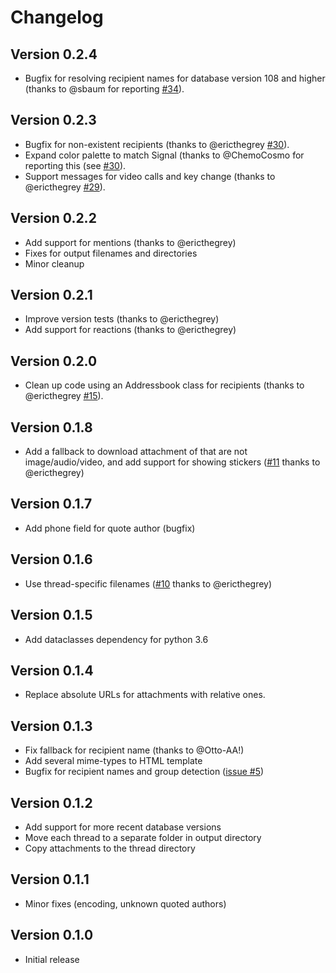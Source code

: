 # Changelog

## Version 0.2.4

* Bugfix for resolving recipient names for database version 108 and higher 
  (thanks to @sbaum for reporting 
  [#34](https://github.com/GjjvdBurg/signal2html/issues/34)).

## Version 0.2.3

* Bugfix for non-existent recipients (thanks to @ericthegrey 
  [#30](https://github.com/GjjvdBurg/signal2html/issues/30)).
* Expand color palette to match Signal (thanks to @ChemoCosmo for reporting 
  this (see [#30](https://github.com/GjjvdBurg/signal2html/issues/30)).
* Support messages for video calls and key change (thanks to @ericthegrey 
  [#29](https://github.com/GjjvdBurg/signal2html/pull/29)).

## Version 0.2.2

* Add support for mentions (thanks to @ericthegrey)
* Fixes for output filenames and directories
* Minor cleanup

## Version 0.2.1

* Improve version tests (thanks to @ericthegrey)
* Add support for reactions (thanks to @ericthegrey)

## Version 0.2.0

* Clean up code using an Addressbook class for recipients (thanks to 
  @ericthegrey [#15](https://github.com/GjjvdBurg/signal2html/pull/15)).

## Version 0.1.8

* Add a fallback to download attachment of that are not image/audio/video, and 
  add support for showing stickers 
  ([#11](https://github.com/GjjvdBurg/signal2html/pull/11) thanks to 
  @ericthegrey)

## Version 0.1.7

* Add phone field for quote author (bugfix)

## Version 0.1.6

* Use thread-specific filenames
  ([#10](https://github.com/GjjvdBurg/signal2html/pull/10) thanks to 
  @ericthegrey)

## Version 0.1.5

* Add dataclasses dependency for python 3.6

## Version 0.1.4

* Replace absolute URLs for attachments with relative ones.

## Version 0.1.3

* Fix fallback for recipient name (thanks to @Otto-AA!)
* Add several mime-types to HTML template
* Bugfix for recipient names and group detection
  ([issue #5](https://github.com/GjjvdBurg/signal2html/issues/5))

## Version 0.1.2

* Add support for more recent database versions
* Move each thread to a separate folder in output directory
* Copy attachments to the thread directory

## Version 0.1.1

* Minor fixes (encoding, unknown quoted authors)

## Version 0.1.0

* Initial release

